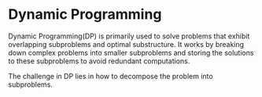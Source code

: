 # Dynamic Programming

Dynamic Programming(DP) is primarily used to solve problems that exhibit overlapping subproblems and optimal substructure. It works by breaking down complex problems into smaller subproblems and storing the solutions to these subproblems to avoid redundant computations.

The challenge in DP lies in how to decompose the problem into subproblems.
